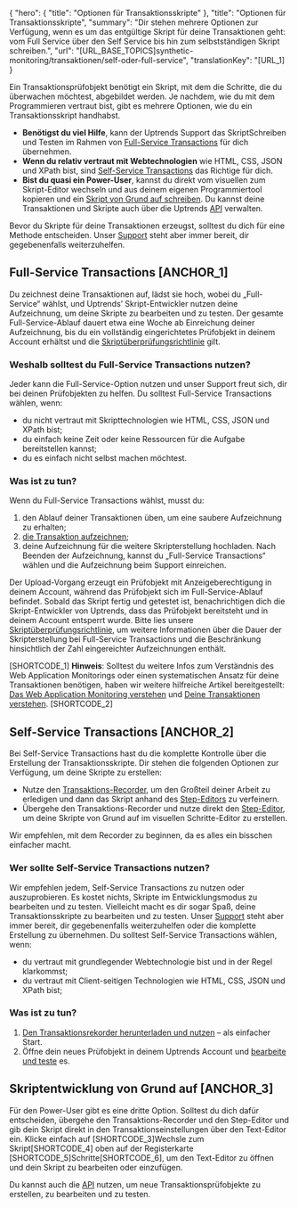 ﻿{
  "hero": {
    "title": "Optionen für Transaktionsskripte"
  },
  "title": "Optionen für Transaktionsskripte",
  "summary": "Dir stehen mehrere Optionen zur Verfügung, wenn es um das entgültige Skript für deine Transaktionen geht: vom Full Service über den Self Service bis hin zum selbstständigen Skript schreiben.",
  "url": "[URL_BASE_TOPICS]synthetic-monitoring/transaktionen/self-oder-full-service",
  "translationKey": "[URL_1]
}

Ein Transaktionsprüfobjekt benötigt ein Skript, mit dem die Schritte, die du überwachen möchtest, abgebildet werden. Je nachdem, wie du mit dem Programmieren vertraut bist, gibt es mehrere Optionen, wie du ein Transaktionsskript handhabst.

- **Benötigst du viel Hilfe**, kann der Uptrends Support das SkriptSchreiben und Testen im Rahmen von [Full-Service Transactions]([LINK_URL_1]) für dich übernehmen.
-   **Wenn du relativ vertraut mit Webtechnologien** wie HTML, CSS, JSON und XPath bist, sind [Self-Service Transactions]([LINK_URL_2]) das Richtige für dich.
-   **Bist du quasi ein Power-User**, kannst du direkt vom visuellen zum Skript-Editor wechseln und aus deinem eigenen Programmiertool kopieren und ein [Skript von Grund auf schreiben]([LINK_URL_3]). Du kannst deine Transaktionen und Skripte auch über die Uptrends [API]([LINK_URL_4]) verwalten.

Bevor du Skripte für deine Transaktionen erzeugst, solltest du dich für eine Methode entscheiden. Unser [Support]([LINK_URL_5]) steht aber immer bereit, dir gegebenenfalls weiterzuhelfen.

## Full-Service Transactions [ANCHOR_1]

Du zeichnest deine Transaktionen auf, lädst sie hoch, wobei du „Full-Service“ wählst, und Uptrends’ Skript-Entwickler nutzen deine Aufzeichnung, um deine Skripte zu bearbeiten und zu testen. Der gesamte Full-Service-Ablauf dauert etwa eine Woche ab Einreichung deiner Aufzeichnung, bis du ein vollständig eingerichtetes Prüfobjekt in deinem Account erhältst und die [Skriptüberprüfungsrichtlinie]([LINK_URL_6]) gilt.

### Weshalb solltest du Full-Service Transactions nutzen?

Jeder kann die Full-Service-Option nutzen und unser Support freut sich, dir bei deinen Prüfobjekten zu helfen. Du solltest Full-Service Transactions wählen, wenn:

-   du nicht vertraut mit Skripttechnologien wie HTML, CSS, JSON und XPath bist;
-   du einfach keine Zeit oder keine Ressourcen für die Aufgabe bereitstellen kannst;
-   du es einfach nicht selbst machen möchtest.

### Was ist zu tun?

Wenn du Full-Service Transactions wählst, musst du:

1.  den Ablauf deiner Transaktionen üben, um eine saubere Aufzeichnung zu erhalten;
2.  [die Transaktion aufzeichnen]([LINK_URL_7]);
3.  deine Aufzeichnung für die weitere Skripterstellung hochladen. Nach Beenden der Aufzeichnung, kannst du „Full-Service Transactions“ wählen und die Aufzeichnung beim Support einreichen.

Der Upload-Vorgang erzeugt ein Prüfobjekt mit Anzeigeberechtigung in deinem Account, während das Prüfobjekt sich im Full-Service-Ablauf befindet. Sobald das Skript fertig und getestet ist, benachrichtigen dich die Skript-Entwickler von Uptrends, dass das Prüfobjekt bereitsteht und in deinem Account entsperrt wurde. Bitte lies unsere [Skriptüberprüfungsrichtlinie]([LINK_URL_8]), um weitere Informationen über die Dauer der Skripterstellung bei Full-Service Transactions und die Beschränkung hinsichtlich der Zahl eingereichter Aufzeichnungen enthält.

[SHORTCODE_1]
**Hinweis**: Solltest du weitere Infos zum Verständnis des Web Application Monitorings oder einen systematischen Ansatz für deine Transaktionen benötigen, haben wir weitere hilfreiche Artikel bereitgestellt: [Das Web Application Monitoring verstehen]([LINK_URL_9]) und [Deine Transaktionen verstehen]([LINK_URL_10]).
[SHORTCODE_2]

## Self-Service Transactions [ANCHOR_2]

Bei Self-Service Transactions hast du die komplette Kontrolle über die Erstellung der Transaktionsskripte. Dir stehen die folgenden Optionen zur Verfügung, um deine Skripte zu erstellen:

- Nutze den [Transaktions-Recorder]([LINK_URL_11]), um den Großteil deiner Arbeit zu erledigen und dann das Skript anhand des [Step-Editors]([LINK_URL_12]) zu verfeinern.
- Übergehe den Transaktions-Recorder und nutze direkt den [Step-Editor]([LINK_URL_13]), um deine Skripte von Grund auf im visuellen Schritte-Editor zu erstellen.

Wir empfehlen, mit dem Recorder zu beginnen, da es alles ein bisschen einfacher macht.

### Wer sollte Self-Service Transactions nutzen?

Wir empfehlen jedem, Self-Service Transactions zu nutzen oder auszuprobieren. Es kostet nichts, Skripte im Entwicklungsmodus zu bearbeiten und zu testen. Vielleicht macht es dir sogar Spaß, deine Transaktionsskripte zu bearbeiten und zu testen. Unser [Support]([LINK_URL_14]) steht aber immer bereit, dir gegebenenfalls weiterzuhelfen oder die komplette Erstellung zu übernehmen. Du solltest Self-Service Transactions wählen, wenn:

- du vertraut mit grundlegender Webtechnologie bist und in der Regel klarkommst;
- du vertraut mit Client-seitigen Technologien wie HTML, CSS, JSON und XPath bist;

### Was ist zu tun?

1. [Den Transaktionsrekorder herunterladen und nutzen]([LINK_URL_15]) – als einfacher Start.
2.  Öffne dein neues Prüfobjekt in deinem Uptrends Account und [bearbeite und teste]([LINK_URL_16]) es.

## Skriptentwicklung von Grund auf [ANCHOR_3]

Für den Power-User gibt es eine dritte Option. Solltest du dich dafür entscheiden, übergehe den Transaktions-Recorder und den Step-Editor und gib dein Skript direkt in den Transaktionseinstellungen über den Text-Editor ein. Klicke einfach auf [SHORTCODE_3]Wechsle zum Skript[SHORTCODE_4] oben auf der Registerkarte [SHORTCODE_5]Schritte[SHORTCODE_6], um den Text-Editor zu öffnen und dein Skript zu bearbeiten oder einzufügen.

Du kannst auch die [API]([LINK_URL_17]) nutzen, um neue Transaktionsprüfobjekte zu erstellen, zu bearbeiten und zu testen.
